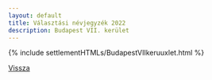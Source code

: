 ```yaml
---
layout: default
title: Választási névjegyzék 2022
description: Budapest VII. kerület
---
```


{% include settlementHTMLs/BudapestVIIkeruuxlet.html %}

[Vissza](./)